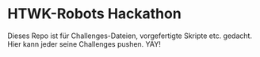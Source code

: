 # HTWK-Robots Hackathon

Dieses Repo ist für Challenges-Dateien, vorgefertigte Skripte etc. gedacht. Hier kann jeder seine Challenges pushen.
YAY!
